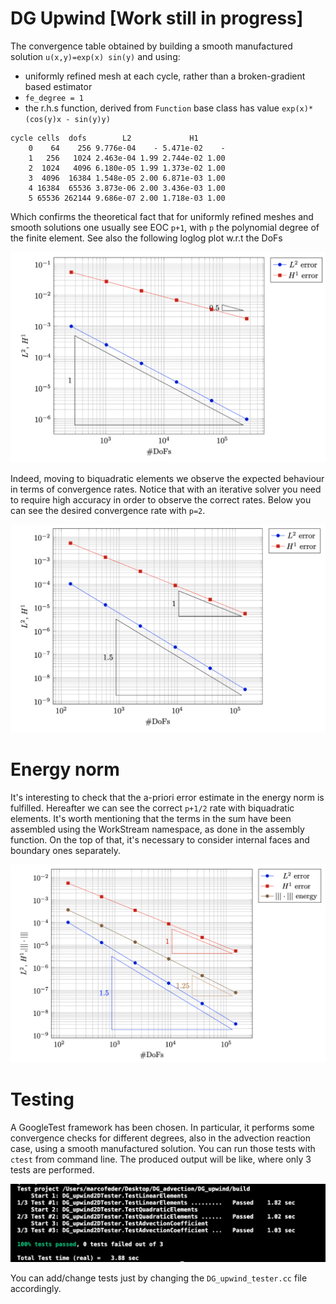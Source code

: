 # DG Upwind [Work still in progress]


The convergence table obtained by building a smooth manufactured solution `u(x,y)=exp(x) sin(y)` and using:
- uniformly refined mesh at each cycle, rather than a broken-gradient based estimator 
- `fe_degree = 1`
- the r.h.s function, derived from `Function` base class has value `exp(x)*(cos(y)x - sin(y)y)`

```
cycle cells  dofs        L2             H1       
    0    64    256 9.776e-04    - 5.471e-02    - 
    1   256   1024 2.463e-04 1.99 2.744e-02 1.00 
    2  1024   4096 6.180e-05 1.99 1.373e-02 1.00 
    3  4096  16384 1.548e-05 2.00 6.871e-03 1.00 
    4 16384  65536 3.873e-06 2.00 3.436e-03 1.00 
    5 65536 262144 9.686e-07 2.00 1.718e-03 1.00
```

Which confirms the theoretical fact that for uniformly refined meshes and smooth solutions one usually see EOC `p+1`, with `p` the polynomial degree of the finite element. See also the following loglog plot w.r.t the DoFs 

![Screenshot](EOC_refined_smooth.png)

Indeed, moving to biquadratic elements we observe the expected behaviour in terms of convergence rates. Notice that with an iterative solver you need to require high accuracy in order to observe the correct rates. Below you can see the desired convergence rate with `p=2`.

![Screenshot](EOC_refined_smooth_biquadratic.png)




# Energy norm 

It's interesting to check that the a-priori error estimate in the energy norm is fulfilled. Hereafter we can see the correct `p+1/2` rate with biquadratic elements. It's worth mentioning that the terms in the sum have been assembled using the WorkStream namespace, as done in the assembly function. On the top of that, it's necessary to consider internal faces and boundary ones separately.




![Screenshot](EOC_refined_energy_biquadratic.png)
 



# Testing 

A GoogleTest framework has been chosen. In particular, it performs some convergence checks for different degrees, also in the advection reaction case, using a smooth manufactured solution. You can run those tests with `ctest` from command line. The produced output will be like, where only 3 tests are performed. 

![Screenshot](ctest_output.png)


You can add/change tests just by changing the `DG_upwind_tester.cc` file accordingly.